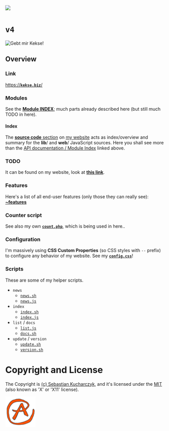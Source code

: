 <img src="https://kekse.biz/github.php?draw&override=github:v4" />

# **`v4`**
<!--<img src="https://mirror.kekse.biz/noto-emoji-animation/emoji.php?tag=face-in-clouds&type=webp" />-->
![Gebt mir Kekse!](https://kekse.biz/img/Gebt%20mir%20die%20Kekse%20-%20und%20niemand%20wird%20verletzt.medium.jpg)

## Overview

### Link
[https://**`kekse.biz`**/](https://kekse.biz/)

### **Modules**
See the [**Module INDEX**](docs/modules/README.md); much parts already described here (but still much TODO in here).

#### **Index**
The [**source code** section](https://kekse.biz/?~sources) on [my website](https://kekse.biz/)
acts as index/overview and summary for the **lib**/ and **web**/ JavaScript sources.
Here you shall see more than the [API documentation / Module Index](docs/modules/README.md)
linked above.

### **TODO**
It can be found on my website, look at [**this link**](https://kekse.biz/?~todo).

### **Features**
Here's a list of all end-user features (only those they can really see):
[**~features**](https://kekse.biz/?~features)

### Counter script
See also my own [**`count.php`**](https://github.com/kekse1/count.php/), which is being used in here..

### Configuration
I'm massively using **CSS Custom Properties** (so CSS styles with `--` prefix) to configure
any behavior of my website. See my [**`config.css`**](css/config.css)!

### **Scripts**
These are some of my helper scripts.

* `news`
	* [`news.sh`](scripts/news.sh)
	* [`news.js`](scripts/news.js)
* `index`
	* [`index.sh`](scripts/index.sh)
	* [`index.js`](scripts/index.js)
* `list` / `docs`
	* [`list.js`](scripts/list.js)
	* [`docs.sh`](scripts/docs.sh)
* `update` / `version`
	* [`update.sh`](scripts/update.sh)
	* [`version.sh`](scripts/version.sh)

# Copyright and License
The Copyright is [(c) Sebastian Kucharczyk](COPYRIGHT.txt),
and it's licensed under the [MIT](LICENSE.txt) (also known as 'X' or 'X11' license).

<a href="favicon.512px.png" target="_blank">
<img src="favicon.png" alt="Favicon" />
</a>
